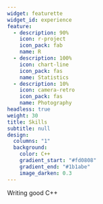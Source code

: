 ```yaml
---
widget: featurette
widget_id: experience
feature:
  - description: 90%
    icon: r-project
    icon_pack: fab
    name: R
  - description: 100%
    icon: chart-line
    icon_pack: fas
    name: Statistics
  - description: 10%
    icon: camera-retro
    icon_pack: fas
    name: Photography
headless: true
weight: 30
title: Skills
subtitle: null
design:
  columns: "1"
  background:
    color: C++
    gradient_start: "#fd0808"
    gradient_end: "#1b1abe"
    image_darken: 0.3
---
```

Writing good C++
